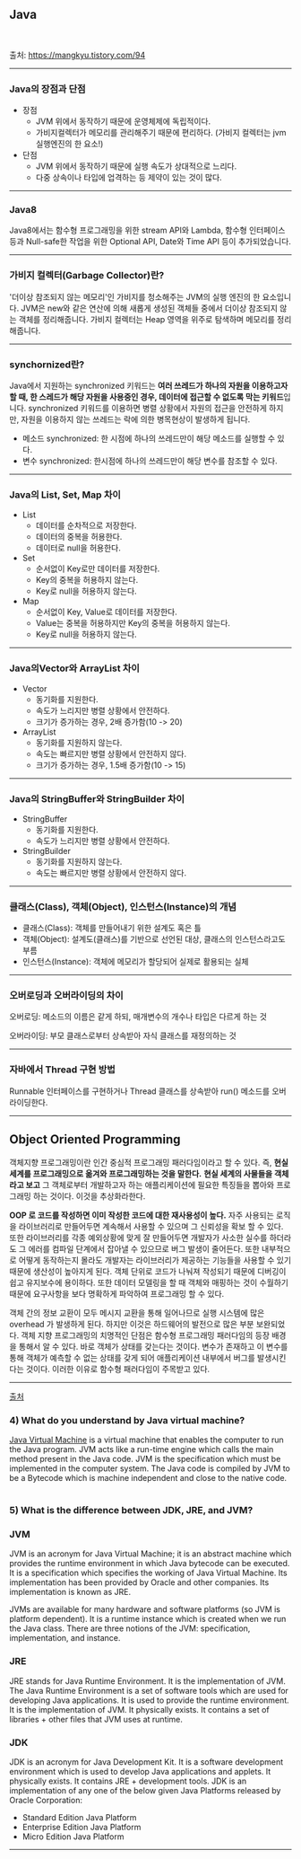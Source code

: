 ## Java

​    

출처: https://mangkyu.tistory.com/94   

---

### Java의 장점과 단점 

- 장점
  - JVM 위에서 동작하기 때문에 운영체제에 독립적이다.
  - 가비지컬렉터가 메모리를 관리해주기 때문에 편리하다. (가비지 컬렉터는 jvm 실행엔진의 한 요소!)
- 단점
  - JVM 위에서 동작하기 때문에 실행 속도가 상대적으로 느리다.
  - 다중 상속이나 타입에 업격하는 등 제약이 있는 것이 많다.

---

### Java8 

Java8에서는 함수형 프로그래밍을 위한 stream API와 Lambda, 함수형 인터페이스 등과 Null-safe한 작업을 위한 Optional API, Date와 Time API 등이 추가되었습니다.

---

### 가비지 컬렉터(Garbage Collector)란? 

'더이상 참조되지 않는 메모리'인 가비지를 청소해주는 JVM의 실행 엔진의 한 요소입니다. JVM은 new와 같은 연산에 의해 새롭게 생성된 객체들 중에서 더이상 참조되지 않는 객체를 정리해줍니다. 가비지 컬렉터는 Heap 영역을 위주로 탐색하며 메모리를 정리해줍니다.

---

### synchornized란?

Java에서 지원하는 synchronized 키워드는 **여러 쓰레드가 하나의 자원을 이용하고자 할 때, 한 스레드가 해당 자원을 사용중인 경우, 데이터에 접근할 수 없도록 막는 키워드**입니다. synchronized 키워드를 이용하면 병렬 상황에서 자원의 접근을 안전하게 하지만, 자원을 이용하지 않는 쓰레드는 락에 의한 병목현상이 발생하게 됩니다.

- 메소드 synchronized: 한 시점에 하나의 쓰레드만이 해당 메소드를 실행할 수 있다.
- 변수 synchronized: 한시점에 하나의 쓰레드만이 해당 변수를 참조할 수 있다.

---

### Java의 List, Set, Map 차이 

- List
  - 데이터를 순차적으로 저장한다.
  - 데이터의 중복을 허용한다. 
  - 데이터로 null을 허용한다.
- Set
  - 순서없이 Key로만 데이터를 저장한다.
  - Key의 중복을 허용하지 않는다.
  - Key로 null을 허용하지 않는다.
- Map
  - 순서없이 Key, Value로 데이터를 저장한다.
  - Value는 중복을 허용하지만 Key의 중복을 허용하지 않는다.
  - Key로 null을 허용하지 않는다.

---

### Java의Vector와 ArrayList 차이

- Vector
  - 동기화를 지원한다.
  - 속도가 느리지만 병렬 상황에서 안전하다.
  - 크기가 증가하는 경우, 2배 증가함(10 -> 20)
- ArrayList
  - 동기화를 지원하지 않는다.
  - 속도는 빠르지만 병렬 상황에서 안전하지 않다.
  - 크기가 증가하는 경우, 1.5배 증가함(10 -> 15)

---

### Java의 StringBuffer와 StringBuilder 차이 

- StringBuffer
  - 동기화를 지원한다.
  - 속도가 느리지만 병렬 상황에서 안전하다.
- StringBuilder
  - 동기화를 지원하지 않는다.
  - 속도는 빠르지만 병렬 상황에서 안전하지 않다.

---

### 클래스(Class), 객체(Object), 인스턴스(Instance)의 개념 

- 클래스(Class): 객체를 만들어내기 위한 설계도 혹은 틀
- 객체(Object): 설계도(클래스)를 기반으로 선언된 대상, 클래스의 인스턴스라고도 부름
- 인스턴스(Instance): 객체에 메모리가 할당되어 실제로 활용되는 실체

---

### 오버로딩과 오버라이딩의 차이

오버로딩: 메소드의 이름은 같게 하되, 매개변수의 개수나 타입은 다르게 하는 것

오버라이딩: 부모 클래스로부터 상속받아 자식 클래스를 재정의하는 것

---

### 자바에서 Thread 구현 방법

Runnable 인터페이스를 구현하거나 Thread 클래스를 상속받아 run() 메소드를 오버라이딩한다.

---

## Object Oriented Programming

객체지향 프로그래밍이란 인간 중심적 프로그래밍 패러다임이라고 할 수 있다. 즉, **현실 세계를 프로그래밍으로 옮겨와 프로그래밍하는 것을 말한다.** **현실 세계의 사물들을 객체라고 보고** 그 객체로부터 개발하고자 하는 애플리케이션에 필요한 특징들을 뽑아와 프로그래밍 하는 것이다. 이것을 추상화라한다.

**OOP 로 코드를 작성하면 이미 작성한 코드에 대한 재사용성이 높다.** 자주 사용되는 로직을 라이브러리로 만들어두면 계속해서 사용할 수 있으며 그 신뢰성을 확보 할 수 있다. 또한 라이브러리를 각종 예외상황에 맞게 잘 만들어두면 개발자가 사소한 실수를 하더라도 그 에러를 컴파일 단계에서 잡아낼 수 있으므로 버그 발생이 줄어든다. 또한 내부적으로 어떻게 동작하는지 몰라도 개발자는 라이브러리가 제공하는 기능들을 사용할 수 있기 때문에 생산성이 높아지게 된다. 객체 단위로 코드가 나눠져 작성되기 때문에 디버깅이 쉽고 유지보수에 용이하다. 또한 데이터 모델링을 할 때 객체와 매핑하는 것이 수월하기 때문에 요구사항을 보다 명확하게 파악하여 프로그래밍 할 수 있다.

객체 간의 정보 교환이 모두 메시지 교환을 통해 일어나므로 실행 시스템에 많은 overhead 가 발생하게 된다. 하지만 이것은 하드웨어의 발전으로 많은 부분 보완되었다. 객체 지향 프로그래밍의 치명적인 단점은 함수형 프로그래밍 패러다임의 등장 배경을 통해서 알 수 있다. 바로 객체가 상태를 갖는다는 것이다. 변수가 존재하고 이 변수를 통해 객체가 예측할 수 없는 상태를 갖게 되어 애플리케이션 내부에서 버그를 발생시킨다는 것이다. 이러한 이유로 함수형 패러다임이 주목받고 있다.

---

[출처](https://www.javatpoint.com/corejava-interview-questions)

### 4) What do you understand by Java virtual machine?

[Java Virtual Machine](https://www.javatpoint.com/jvm-java-virtual-machine) is a virtual machine that enables the computer to run the Java program. JVM acts like a run-time engine which calls the main method present in the Java code. JVM is the specification which must be implemented in the computer system. The Java code is compiled by JVM to be a Bytecode which is machine independent and close to the native code.

#

### 5) What is the difference between JDK, JRE, and JVM?

### JVM

JVM is an acronym for Java Virtual Machine; it is an abstract machine which provides the runtime environment in which Java bytecode can be executed. It is a specification which specifies the working of Java Virtual Machine. Its implementation has been provided by Oracle and other companies. Its implementation is known as JRE.

JVMs are available for many hardware and software platforms (so JVM is platform dependent). It is a runtime instance which is created when we run the Java class. There are three notions of the JVM: specification, implementation, and instance.

### JRE

JRE stands for Java Runtime Environment. It is the implementation of JVM. The Java Runtime Environment is a set of software tools which are used for developing Java applications. It is used to provide the runtime environment. It is the implementation of JVM. It physically exists. It contains a set of libraries + other files that JVM uses at runtime.

### JDK

JDK is an acronym for Java Development Kit. It is a software development environment which is used to develop Java applications and applets. It physically exists. It contains JRE + development tools. JDK is an implementation of any one of the below given Java Platforms released by Oracle Corporation:

- Standard Edition Java Platform
- Enterprise Edition Java Platform
- Micro Edition Java Platform

---


